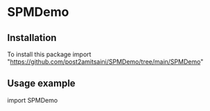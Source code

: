 # SPMDemo

## Installation
To install this package import "https://github.com/post2amitsaini/SPMDemo/tree/main/SPMDemo"

## Usage example
import SPMDemo


